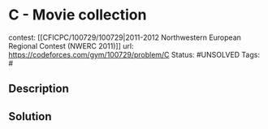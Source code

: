 # C - Movie collection

contest: [[CFICPC/100729/100729|2011-2012 Northwestern European Regional Contest (NWERC 2011)]]
url: https://codeforces.com/gym/100729/problem/C
Status: #UNSOLVED
Tags: #

## Description

## Solution


